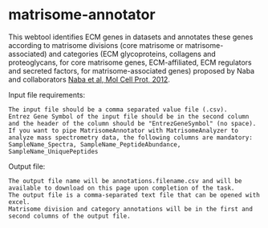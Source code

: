 # matrisome-annotator

This webtool identifies ECM genes in datasets and annotates these genes according to matrisome divisions (core matrisome or matrisome-associated) and categories (ECM glycoproteins, collagens and proteoglycans, for core matrisome genes, ECM-affiliated, ECM regulators and secreted factors, for matrisome-associated genes) proposed by Naba and collaborators <a href="https://www.mcponline.org/article/S1535-9476(20)30479-5/fulltext">Naba et al, Mol Cell Prot, 2012</a>.

Input file requirements:

    The input file should be a comma separated value file (.csv).
    Entrez Gene Symbol of the input file should be in the second column and the header of the column should be "EntrezGeneSymbol" (no space).
    If you want to pipe MatrisomeAnnotator with MatrisomeAnalyzer to analyze mass spectrometry data, the following columns are mandatory: SampleName_Spectra, SampleName_PeptideAbundance, SampleName_UniquePeptides

Output file:

    The output file name will be annotations.filename.csv and will be available to download on this page upon completion of the task.
    The output file is a comma-separated text file that can be opened with excel.
    Matrisome division and category annotations will be in the first and second columns of the output file.
